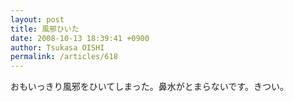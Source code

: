 ```yaml
---
layout: post
title: 風邪ひいた
date: 2008-10-13 18:39:41 +0900
author: Tsukasa OISHI
permalink: /articles/618
---
```



おもいっきり風邪をひいてしまった。鼻水がとまらないです。きつい。  

